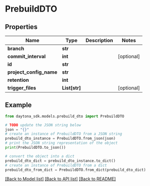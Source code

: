 # PrebuildDTO


## Properties

Name | Type | Description | Notes
------------ | ------------- | ------------- | -------------
**branch** | **str** |  | 
**commit_interval** | **int** |  | [optional] 
**id** | **str** |  | 
**project_config_name** | **str** |  | 
**retention** | **int** |  | 
**trigger_files** | **List[str]** |  | [optional] 

## Example

```python
from daytona_sdk.models.prebuild_dto import PrebuildDTO

# TODO update the JSON string below
json = "{}"
# create an instance of PrebuildDTO from a JSON string
prebuild_dto_instance = PrebuildDTO.from_json(json)
# print the JSON string representation of the object
print(PrebuildDTO.to_json())

# convert the object into a dict
prebuild_dto_dict = prebuild_dto_instance.to_dict()
# create an instance of PrebuildDTO from a dict
prebuild_dto_from_dict = PrebuildDTO.from_dict(prebuild_dto_dict)
```
[[Back to Model list]](../README.md#documentation-for-models) [[Back to API list]](../README.md#documentation-for-api-endpoints) [[Back to README]](../README.md)


